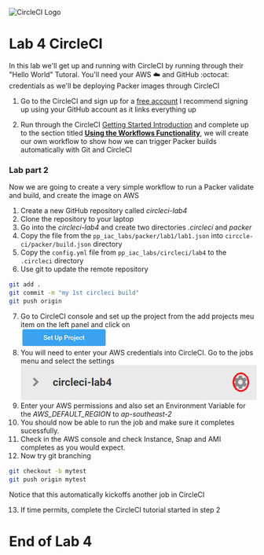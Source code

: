 ![CircleCI Logo](https://res-5.cloudinary.com/crunchbase-production/image/upload/c_lpad,h_256,w_256,f_auto,q_auto:eco/kwaxnksiclrrzxan1qqu)
# Lab 4 CircleCI

In this lab we'll get up and running with CircleCI by running through their "Hello World" Tutoral.
You'll need your AWS :cloud: and GitHub :octocat: credentials as we'll be deploying Packer images through CircleCI

1. Go to the CircleCI and sign up for a [free account](https://circleci.com/signup/)
I recommend signing up using your GitHub account as it links everything up

2. Run through the CircleCI [Getting Started Introduction](https://circleci.com/docs/2.0/getting-started) and complete up to the section titled [**Using the Workflows Functionality**](https://circleci.com/docs/2.0/getting-started/#using-the-workflows-functionality), we will create our own workflow to show how we can trigger Packer builds automatically with Git and CircleCI


### Lab part 2
Now we are going to create a very simple workflow to run a Packer validate and build, and create the image on AWS

1. Create a new GitHub repository called *circleci-lab4*
2. Clone the repository to your laptop
3. Go into the *circleci-lab4* and create two directories *.circleci* and *packer*
4. Copy the file from the ```pp_iac_labs/packer/lab1/lab1.json``` into ```circcle-ci/packer/build.json``` directory
5. Copy the ```config.yml``` file from ```pp_iac_labs/circleci/lab4``` to the ```.circleci``` directory
6. Use git to update the remote repository

```bash
git add .
git commit -m "my 1st circleci build"
git push origin
```
7. Go to CircleCI console and set up the project from the add projects meu item on the left panel and click on   
 ![setup project](../../images/setup_project.PNG)  
8. You will need to enter your AWS credentials into CircleCI. Go to the jobs menu and select the settings
![lab4 settings](../../images/lab4_settings.PNG)
9. Enter your AWS permissions and also set an Environment Variable for the *AWS_DEFAULT_REGION* to *ap-southeast-2*
10. You should now be able to run the job and make sure it completes sucessfully.
11. Check in the AWS console and check Instance, Snap and AMI completes as you would expect.
12. Now try git branching
```bash
git checkout -b mytest
git push origin mytest
```
Notice that this automatically kickoffs another job in CircleCI

13. If time permits, complete the CircleCI tutorial started in step 2
# End of Lab 4
